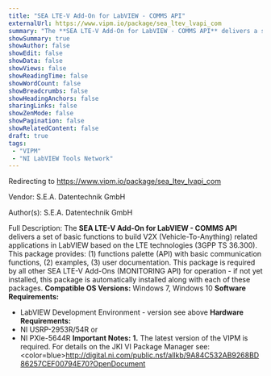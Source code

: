 ```yaml
---
title: "SEA LTE-V Add-On for LabVIEW - COMMS API"
externalUrl: https://www.vipm.io/package/sea_ltev_lvapi_com
summary: "The **SEA LTE-V Add-On for LabVIEW - COMMS API** delivers a set of basic functions to build V2X (Vehicle-To-Anything) related applications in LabVIEW based on the LTE technologies (3GPP TS 36.300)."
showSummary: true
showAuthor: false
showEdit: false
showData: false
showViews: false
showReadingTime: false
showWordCount: false
showBreadcrumbs: false
showHeadingAnchors: false
sharingLinks: false
showZenMode: false
showPagination: false
showRelatedContent: false
draft: true
tags:
 - "VIPM"
 - "NI LabVIEW Tools Network"
---
```


Redirecting to https://www.vipm.io/package/sea_ltev_lvapi_com

Vendor: S.E.A. Datentechnik GmbH

Author(s): S.E.A. Datentechnik GmbH
 
Full Description:
The **SEA LTE-V Add-On for LabVIEW - COMMS API** delivers a set of basic functions to build V2X (Vehicle-To-Anything) related applications in LabVIEW based on the LTE technologies (3GPP TS 36.300). This package provides: (1) functions palette (API) with basic communication functions, (2) examples, (3) user documentation.
 This package is required by all other SEA LTE-V Add-Ons (MONITORING API) for operation - if not yet installed, this package is automatically installed along with each of these packages.
**Compatible OS Versions:** Windows 7, Windows 10
**Software Requirements:**
- LabVIEW Development Environment - version see above
**Hardware Requirements:**
- NI USRP-2953R/54R or
- NI PXIe-5644R
**Important Notes:**
**1.** The latest version of the VIPM is required. For details on the JKI VI Package Manager see:
<color=blue>http://digital.ni.com/public.nsf/allkb/9A84C532AB9268BD86257CEF00794E70?OpenDocument</color>